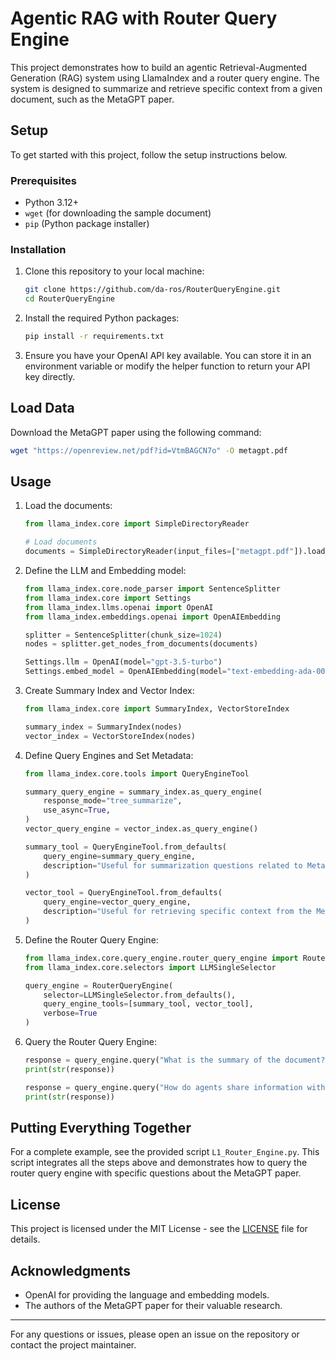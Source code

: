 # Agentic RAG with Router Query Engine

This project demonstrates how to build an agentic Retrieval-Augmented Generation (RAG) system using LlamaIndex and a router query engine. The system is designed to summarize and retrieve specific context from a given document, such as the MetaGPT paper.

## Setup

To get started with this project, follow the setup instructions below.

### Prerequisites

- Python 3.12+
- `wget` (for downloading the sample document)
- `pip` (Python package installer)

### Installation

1. Clone this repository to your local machine:

    ```bash
    git clone https://github.com/da-ros/RouterQueryEngine.git
    cd RouterQueryEngine
    ```

2. Install the required Python packages:

    ```bash
    pip install -r requirements.txt
    ```

3. Ensure you have your OpenAI API key available. You can store it in an environment variable or modify the helper function to return your API key directly.

## Load Data

Download the MetaGPT paper using the following command:

```bash
wget "https://openreview.net/pdf?id=VtmBAGCN7o" -O metagpt.pdf
```

## Usage

1. Load the documents:

    ```python
    from llama_index.core import SimpleDirectoryReader

    # Load documents
    documents = SimpleDirectoryReader(input_files=["metagpt.pdf"]).load_data()
    ```

2. Define the LLM and Embedding model:

    ```python
    from llama_index.core.node_parser import SentenceSplitter
    from llama_index.core import Settings
    from llama_index.llms.openai import OpenAI
    from llama_index.embeddings.openai import OpenAIEmbedding

    splitter = SentenceSplitter(chunk_size=1024)
    nodes = splitter.get_nodes_from_documents(documents)

    Settings.llm = OpenAI(model="gpt-3.5-turbo")
    Settings.embed_model = OpenAIEmbedding(model="text-embedding-ada-002")
    ```

3. Create Summary Index and Vector Index:

    ```python
    from llama_index.core import SummaryIndex, VectorStoreIndex

    summary_index = SummaryIndex(nodes)
    vector_index = VectorStoreIndex(nodes)
    ```

4. Define Query Engines and Set Metadata:

    ```python
    from llama_index.core.tools import QueryEngineTool

    summary_query_engine = summary_index.as_query_engine(
        response_mode="tree_summarize",
        use_async=True,
    )
    vector_query_engine = vector_index.as_query_engine()

    summary_tool = QueryEngineTool.from_defaults(
        query_engine=summary_query_engine,
        description="Useful for summarization questions related to MetaGPT",
    )

    vector_tool = QueryEngineTool.from_defaults(
        query_engine=vector_query_engine,
        description="Useful for retrieving specific context from the MetaGPT paper.",
    )
    ```

5. Define the Router Query Engine:

    ```python
    from llama_index.core.query_engine.router_query_engine import RouterQueryEngine
    from llama_index.core.selectors import LLMSingleSelector

    query_engine = RouterQueryEngine(
        selector=LLMSingleSelector.from_defaults(),
        query_engine_tools=[summary_tool, vector_tool],
        verbose=True
    )
    ```

6. Query the Router Query Engine:

    ```python
    response = query_engine.query("What is the summary of the document?")
    print(str(response))

    response = query_engine.query("How do agents share information with other agents?")
    print(str(response))
    ```

## Putting Everything Together

For a complete example, see the provided script `L1_Router_Engine.py`. This script integrates all the steps above and demonstrates how to query the router query engine with specific questions about the MetaGPT paper.

## License

This project is licensed under the MIT License - see the [LICENSE](LICENSE) file for details.

## Acknowledgments

- OpenAI for providing the language and embedding models.
- The authors of the MetaGPT paper for their valuable research.

---

For any questions or issues, please open an issue on the repository or contact the project maintainer.
